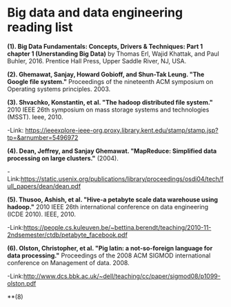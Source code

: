 # Big data and data engineering reading list


**(1). Big Data Fundamentals: Concepts, Drivers & Techniques: Part 1 chapter 1 (Unerstanding Big Data)** by Thomas Erl, Wajid Khattak, and Paul Buhler, 2016. Prentice Hall Press, Upper Saddle River, NJ, USA. 

**(2). Ghemawat, Sanjay, Howard Gobioff, and Shun-Tak Leung. "The Google file system."** Proceedings of the nineteenth ACM symposium on Operating systems principles. 2003.

**(3). Shvachko, Konstantin, et al. "The hadoop distributed file system."** 2010 IEEE 26th symposium on mass storage systems and technologies (MSST). Ieee, 2010.

  -Link: https://ieeexplore-ieee-org.proxy.library.kent.edu/stamp/stamp.jsp?tp=&arnumber=5496972

**(4). Dean, Jeffrey, and Sanjay Ghemawat. "MapReduce: Simplified data processing on large clusters."** (2004).

  -Link:https://static.usenix.org/publications/library/proceedings/osdi04/tech/full_papers/dean/dean.pdf

**(5). Thusoo, Ashish, et al. "Hive-a petabyte scale data warehouse using hadoop."** 2010 IEEE 26th international conference on data engineering (ICDE 2010). IEEE, 2010.

  -Link:https://people.cs.kuleuven.be/~bettina.berendt/teaching/2010-11-2ndsemester/ctdb/petabyte_facebook.pdf

**(6). Olston, Christopher, et al. "Pig latin: a not-so-foreign language for data processing."** Proceedings of the 2008 ACM SIGMOD international conference on Management of data. 2008.

  -Link:http://www.dcs.bbk.ac.uk/~dell/teaching/cc/paper/sigmod08/p1099-olston.pdf

**(8) 
